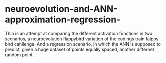 # neuroevolution-and-ANN-approximation-regression-
Thia is an attempt at comparing the different activation functions in two scenarios, a neuroevolution flappybird variation of the codings train falppy bird cahllenge. And a regression scenario, in which the ANN is supposed to predict, given a huge dataset of points equally spaced,  another differnet random point.
